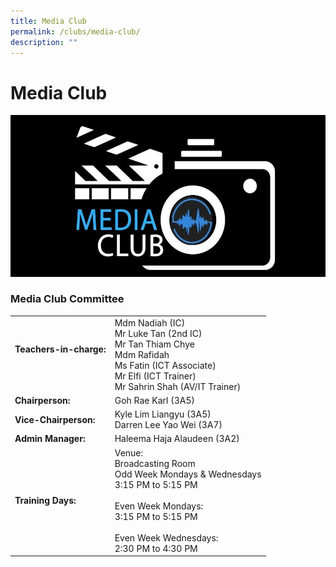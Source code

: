 ```yaml
---
title: Media Club
permalink: /clubs/media-club/
description: ""
---
```

# Media Club

![](/images/Our%20BBSS%20Experience/Cca/Clubs/New%20CCA%20Logo.jpg)

### Media Club Committee

|                             |             |
|-----------------|-----------|
| **Teachers-in-charge:**<br><br> | Mdm Nadiah (IC)<br>Mr Luke Tan (2nd IC)<br>Mr Tan Thiam Chye<br>Mdm Rafidah<br>Ms Fatin (ICT Associate)<br>Mr Elfi (ICT Trainer)<br>Mr Sahrin Shah (AV/IT Trainer)                    |
| **Chairperson:**                | Goh Rae Karl (3A5)                                                                                                                                                                    |
| **Vice-Chairperson:**           | Kyle Lim Liangyu (3A5)<br>Darren Lee Yao Wei (3A7)                                                                                                                                    |
| **Admin Manager:**              | Haleema Haja Alaudeen (3A2)                                                                                                                                                           |
| **Training Days:**<br>          | Venue:<br>Broadcasting Room<br>Odd Week Mondays & Wednesdays<br>3:15 PM to 5:15 PM<br><br>Even Week Mondays:<br>3:15 PM to 5:15 PM<br><br>Even Week Wednesdays:<br>2:30 PM to 4:30 PM |